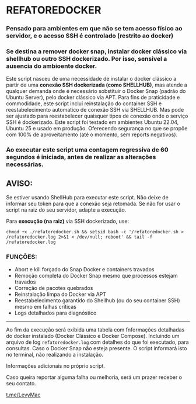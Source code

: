 # REFATOREDOCKER
### Pensado para ambientes em que não se tem acesso físico ao servidor, e o acesso SSH é controlado (restrito ao docker)
### Se destina a remover docker snap, instalar docker clássico via shellhub ou outro SSH dockerizado. Por isso, sensivel a ausencia do ambioente docker.

Este script nasceu de uma necessidade de instalar o docker clássico a partir de uma **conexão SSH dockerizada (como SHELLHUB)**, mas atende a qualquer demanda onde é necessário sobstituir o Docker Snap (padrão do Ubuntu Server), pelo docker clássico via APT.
Para fins de praticidade e commodidade, este script inclui reinstalação do container SSH e reestabelecimento automatico de conexão SSH via SHELLHUB. Mas pode ser ajustado para reestabelecer quaisquer tipos de conexão onde o serviço SSH é dockerizado. 
Este script foi testado em ambientes Ubuntu 22.04, Ubuntu 25 e usado em produção. Oferecendo segurança no que se propõe com 100% de aproveitamento (até o momento, sem reports negativos). 

### Ao executar este script uma contagem regressiva de 60 segundos é iniciada, antes de realizar as alterações necessárias.

## AVISO:
Se estiver usando ShellHub para executar este script. Não deixe de informar seu token para que a conexão seja retomada. Se não for usar o script na raiz do seu servidor, adapte a execução.


Para **execução (na raiz)** via SSH dockerizado, use:
``` 
chmod +x ./refatoredocker.sh && setsid bash -c '/refatoredocker.sh > /refatoredocker.log 2>&1 < /dev/null; reboot' && tail -f /refatoredocker.log
```

### FUNÇÕES:
  - Abort e kill forçado do Snap Docker e containers travados
  - Remoção completa do Docker Snap mesmo que processos estejam travados
  - Correção de pacotes quebrados
  - Reinstalação limpa do Docker via APT
  - Reestabelecimento garantido do Shellhub (ou do seu container SSH) mesmo em falhas críticas
  - Logs detalhados para diagnóstico
 -------------------------------------------------------------


Ao fim da execução será exibida uma tabela com fnformações detalhadas do docker instalado (Docker Clássico e Docker Compose). Incluindo um arquivo de log ``` refatoredocker.log ``` com detalhes do que foi executado, para consultas.
Caso o Docker Snap não esteja presente. O script informará isto no terminal, não realizando a instalação.

Informações adicionais no próprio script.

Caso queira reportar alguma falha ou melhoria, será um prazer receber o seu contato.

<a href="https://t.me/LevyMac" target="_blank">t.me/LevyMac</a>
